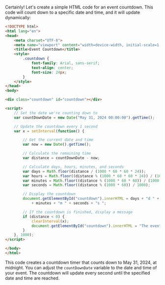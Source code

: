 Certainly! Let's create a simple HTML code for an event countdown. This code will count down to a specific date and time, and it will update dynamically:

```html
<!DOCTYPE html>
<html lang="en">
<head>
    <meta charset="UTF-8">
    <meta name="viewport" content="width=device-width, initial-scale=1.0">
    <title>Event Countdown</title>
    <style>
        .countdown {
            font-family: Arial, sans-serif;
            text-align: center;
            font-size: 24px;
        }
    </style>
</head>
<body>

<div class="countdown" id="countdown"></div>

<script>
    // Set the date we're counting down to
    var countDownDate = new Date("May 31, 2024 00:00:00").getTime();

    // Update the countdown every 1 second
    var x = setInterval(function() {

        // Get the current date and time
        var now = new Date().getTime();

        // Calculate the remaining time
        var distance = countDownDate - now;

        // Calculate days, hours, minutes, and seconds
        var days = Math.floor(distance / (1000 * 60 * 60 * 24));
        var hours = Math.floor((distance % (1000 * 60 * 60 * 24)) / (1000 * 60 * 60));
        var minutes = Math.floor((distance % (1000 * 60 * 60)) / (1000 * 60));
        var seconds = Math.floor((distance % (1000 * 60)) / 1000);

        // Display the countdown
        document.getElementById("countdown").innerHTML = days + "d " + hours + "h "
            + minutes + "m " + seconds + "s ";

        // If the countdown is finished, display a message
        if (distance < 0) {
            clearInterval(x);
            document.getElementById("countdown").innerHTML = "The event has already happened!";
        }
    }, 1000);
</script>

</body>
</html>
```

This code creates a countdown timer that counts down to May 31, 2024, at midnight. You can adjust the `countDownDate` variable to the date and time of your event. The countdown will update every second until the specified date and time are reached.